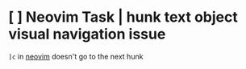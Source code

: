 # [ ] Neovim Task | hunk text object visual navigation issue

`]c` in [neovim](../619) doesn't go to the next hunk
